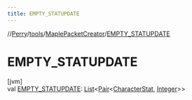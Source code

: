 ```yaml
---
title: EMPTY_STATUPDATE
---
```

//[Perry](../../../index.html)/[tools](../index.html)/[MaplePacketCreator](index.html)/[EMPTY_STATUPDATE](-e-m-p-t-y_-s-t-a-t-u-p-d-a-t-e.html)



# EMPTY_STATUPDATE



[jvm]\
val [EMPTY_STATUPDATE](-e-m-p-t-y_-s-t-a-t-u-p-d-a-t-e.html): [List](https://docs.oracle.com/javase/8/docs/api/java/util/List.html)&lt;[Pair](https://kotlinlang.org/api/latest/jvm/stdlib/kotlin/-pair/index.html)&lt;[CharacterStat](../../client/-character-stat/index.html), [Integer](https://docs.oracle.com/javase/8/docs/api/java/lang/Integer.html)&gt;&gt;




